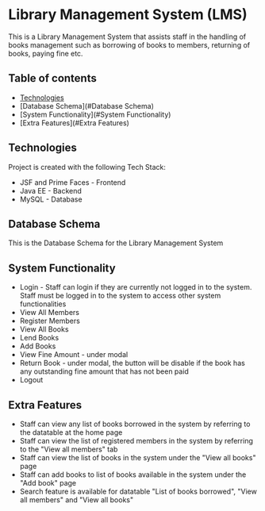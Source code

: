# Library Management System (LMS)
This is a Library Management System that assists staff in the handling of books management such as borrowing of books to members, returning of books, paying fine etc.


## Table of contents
* [Technologies](#technologies)
* [Database Schema](#Database Schema)
* [System Functionality](#System Functionality)
* [Extra Features](#Extra Features)


## Technologies
Project is created with the following Tech Stack:
* JSF and Prime Faces - Frontend
* Java EE - Backend
* MySQL - Database


## Database Schema
This is the Database Schema for the Library Management System



## System Functionality
* Login - Staff can login if they are currently not logged in to the system. Staff must be logged in to the system to access other system functionalities
* View All Members
* Register Members
* View All Books
* Lend Books
* Add Books
* View Fine Amount - under modal
* Return Book - under modal, the button will be disable if the book has any outstanding fine amount that has not been paid
* Logout
 
 
## Extra Features
 
* Staff can view any list of books borrowed in the system by referring to the datatable at the home page
* Staff can view the list of registered members in the system by referring to the "View all members" tab
* Staff can view the list of books in the system under the "View all books" page
* Staff can add books to list of books available in the system under the "Add book" page
* Search feature is available for datatable "List of books borrowed", "View all members" and "View all books"

